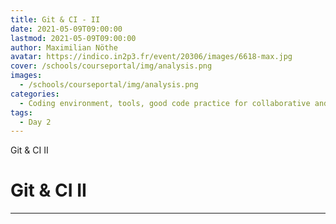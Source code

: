 ```yaml
---
title: Git & CI - II
date: 2021-05-09T09:00:00
lastmod: 2021-05-09T09:00:00
author: Maximilian Nöthe
avatar: https://indico.in2p3.fr/event/20306/images/6618-max.jpg
cover: /schools/courseportal/img/analysis.png
images:
  - /schools/courseportal/img/analysis.png
categories:
  - Coding environment, tools, good code practice for collaborative and continuous developments
tags:
  - Day 2
---
```


Git & CI II

<!--more-->
<!---->

<!-- Dear instructor:
* The dates at the top of this markdown (.md) document will help order the classes in the portal.
Please, if you don't need to, do not change the one that is now.
* Take into account that there is a feature in the dates: if you use a date in the future, the class will be not visible in the portal until the date you have assigned.
* You can create dedicated folders if you need to.
* But if you simply need to add some pictures, you can use the folder ../static/img/ mentioned at the top as /schools/courseportal/img/
-->

<!---->

# Git & CI II


---

